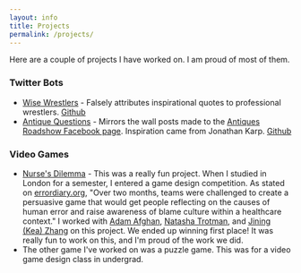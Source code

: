 ```yaml
---
layout: info
title: Projects
permalink: /projects/
---
```


Here are a couple of projects I have worked on. I am proud of most of them.

### Twitter Bots ###
* [Wise Wrestlers](https://twitter.com/wisewrestlers) - Falsely attributes inspirational quotes to professional wrestlers. [Github](https://github.com/gormanate/wise-wrestler)
* [Antique Questions](https://twitter.com/RoadshowFans) - Mirrors the wall posts made to the [Antiques Roadshow Facebook page](https://www.facebook.com/RoadshowPBS/). Inspiration came from Jonathan Karp. [Github](https://github.com/gormanate/antique-roadshow)

### Video Games ###
* [Nurse's Dilemma](http://www.errordiary.org/?page_id=9031) - This was a really fun project. When I studied in London for a semester, I entered a game design competition. As stated on [errordiary.org](http://www.errordiary.org/), "Over two months, teams were challenged to create a persuasive game that would get people reflecting on the causes of human error and raise awareness of blame culture within a healthcare context." I worked with [Adam Afghan](https://twitter.com/AdamAfghan), [Natasha Trotman](https://twitter.com/AdamAfghan), and [Jining (Kea) Zhang](https://www.linkedin.com/in/jiningzhang/?ppe=1) on this project. We ended up winning first place! It was really fun to work on this, and I'm proud of the work we did.
* The other game I've worked on was a puzzle game. This was for a video game design class in undergrad.
